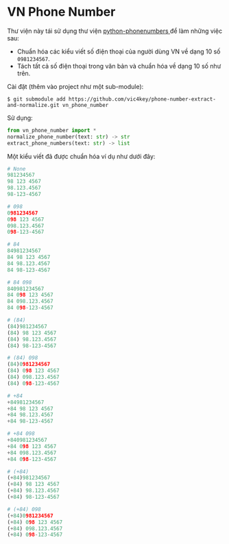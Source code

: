 # VN Phone Number

Thư viện này tái sử dụng thư viện [python-phonenumbers ](https://github.com/daviddrysdale/python-phonenumbers.git) để làm những việc sau:
- Chuẩn hóa các kiểu viết số điện thoại của người dùng VN về dạng 10 số `0981234567`.
- Tách tất cả số điện thoại trong văn bản và chuẩn hóa về dạng 10 số như trên.

Cài đặt (thêm vào project như một sub-module):
```
$ git submodule add https://github.com/vic4key/phone-number-extract-and-normalize.git vn_phone_number
```

Sử dụng:
```python
from vn_phone_number import *
normalize_phone_number(text: str) -> str
extract_phone_numbers(text: str) -> list
```

Một kiểu viết đã được chuẩn hóa ví dụ như dưới đây:
```python
# None
981234567
98 123 4567
98.123.4567
98-123-4567

# 098
0981234567
098 123 4567
098.123.4567
098-123-4567

# 84
84981234567
84 98 123 4567
84 98.123.4567
84 98-123-4567

# 84 098
840981234567
84 098 123 4567
84 098.123.4567
84 098-123-4567

# (84)
(84)981234567
(84) 98 123 4567
(84) 98.123.4567
(84) 98-123-4567

# (84) 098
(84)0981234567
(84) 098 123 4567
(84) 098.123.4567
(84) 098-123-4567

# +84
+84981234567
+84 98 123 4567
+84 98.123.4567
+84 98-123-4567

# +84 098
+840981234567
+84 098 123 4567
+84 098.123.4567
+84 098-123-4567

# (+84)
(+84)981234567
(+84) 98 123 4567
(+84) 98.123.4567
(+84) 98-123-4567

# (+84) 098
(+84)0981234567
(+84) 098 123 4567
(+84) 098.123.4567
(+84) 098-123-4567
```
